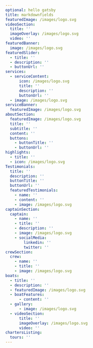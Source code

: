 ```yaml
---
optional: hello gatsby
title: markdownfields
featuredImage: /images/logo.svg
videoSection:
  title: ''
  imageOverlay: /images/logo.svg
  video: ''
featuredBanner:
  image: /images/logo.svg
featuredSlider:
  - title: ''
  - description: ''
  - buttonUrl: ''
services:
  - serviceContent:
      icon: /images/logo.svg
      title: ''
      description: ''
      buttonUrl: ''
  - image: /images/logo.svg
serviceBanner:
  featuredImage: /images/logo.svg
aboutSection:
  featuredImage: /images/logo.svg
  title: ''
  subtitle: ''
  content: ''
  buttons:
    - buttonTitle: ''
    - buttonUrl: ''
highlights:
  - title: ''
  - icon: /images/logo.svg
Testimonials:
  title: ''
  description: ''
  buttonTitle: ''
  buttonUrl: ''
  featuredTestimonials:
    - name: ''
    - content: ''
    - image: /images/logo.svg
captainSection:
  captain:
    - name: ''
    - title: ''
    - description: ''
    - image: /images/logo.svg
    - socialMedia:
        linkedin: ''
        twitter: ''
crewSection:
  crew:
    - name: ''
    - title: ''
    - image: /images/logo.svg
boats:
  - title: ''
  - description: ''
  - featuredImage: /images/logo.svg
  - boatFeatures:
      - content: ''
  - gallery:
      - image: /images/logo.svg
  - videoSection:
      title: ''
      imageOverlay: /images/logo.svg
      video: ''
chartersListing:
  tours: ''
---
```


<!--Use this to force Gatsby to deal with optional images-->
